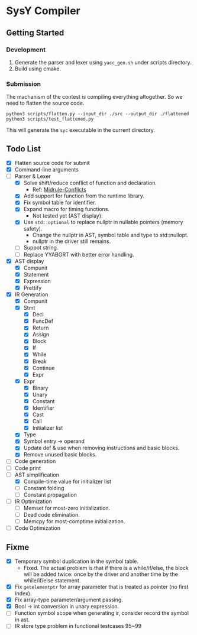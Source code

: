 # SysY Compiler

## Getting Started

### Development

1. Generate the parser and lexer using `yacc_gen.sh` under scripts directory.
2. Build using cmake.

### Submission

The machanism of the contest is compiling everything altogether. So we need to flatten the source code.

```shell
python3 scripts/flatten.py --input_dir ./src --output_dir ./flattened
python3 scripts/test_flattened.py
```

This will generate the `syc` executable in the current directory.

## Todo List

- [x] Flatten source code for submit
- [x] Command-line arguments
- [ ] Parser & Lexer
  - [x] Solve shift/reduce conflict of function and declaration.
    - Ref: [Midrule-Conflicts](https://www.gnu.org/software/bison/manual/html_node/Midrule-Conflicts.html)
  - [x] Add support for function from the runtime library.
  - [x] Fix symbol table for identifier.
  - [x] Expand macro for timing functions.
    - Not tested yet (AST display).
  - [x] Use `std::optional` to replace nullptr in nullable pointers (memory safety).
    - Change the nullptr in AST, symbol table and type to std::nullopt.
    - nullptr in the driver still remains.
  - [ ] Suppot string.
  - [ ] Replace YYABORT with better error handling.
- [x] AST display
  - [x] Compunit
  - [x] Statement
  - [x] Expression
  - [x] Prettify
- [x] IR Generation
  - [x] Compunit
  - [x] Stmt
    - [x] Decl
    - [x] FuncDef
    - [x] Return
    - [x] Assign
    - [x] Block
    - [x] If
    - [x] While
    - [x] Break
    - [x] Continue
    - [x] Expr
  - [x] Expr
    - [x] Binary
    - [x] Unary
    - [x] Constant
    - [x] Identifier
    - [x] Cast
    - [x] Call
    - [x] Initializer list
  - [x] Type
  - [x] Symbol entry -> operand
  - [x] Update def & use when removing instructions and basic blocks.
  - [x] Remove unused basic blocks.
- [ ] Code generation
- [ ] Code print
- [ ] AST simplification
  - [x] Compile-time value for initializer list
  - [ ] Constant folding
  - [ ] Constant propagation
- [ ] IR Optimization
  - [ ] Memset for most-zero initialization.
  - [ ] Dead code elimination.
  - [ ] Memcpy for most-comptime initialization.
- [ ] Code Optimization

## Fixme

- [x] Temporary symbol duplication in the symbol table.
  - Fixed. The actual problem is that if there is a while/if/else, the block will be added twice: once by the driver and another time by the while/if/else statement.
- [x] Fix `getelementptr` for array parameter that is treated as pointer (no first index).
- [x] Fix array-type parameter/argument passing.
- [x] Bool -> int conversion in unary expression.
- [ ] Function symbol scope when generating ir, consider record the symbol in ast.
- [ ] IR store type problem in functional testcases 95~99
